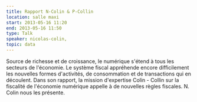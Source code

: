 ```yaml
---
title: Rapport N-Colin & P-Collin
location: salle maxi
start: 2013-05-16 11:20
end: 2013-05-16 11:50
type: Talk
speaker: nicolas-colin,
topic: data
---
```


Source de richesse et de croissance, le numérique s'étend à tous les secteurs de l'économie. Le système fiscal appréhende encore difficilement les nouvelles formes d'activités, de consommation et de transactions qui en découlent. Dans son rapport, la mission d'expertise Colin - Collin sur la fiscalité de l'économie numérique appelle à de nouvelles règles fiscales. N. Colin nous les présente.